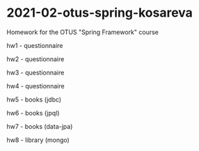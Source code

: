 # 2021-02-otus-spring-kosareva
Homework for the OTUS "Spring Framework" course

hw1 - questionnaire

hw2 - questionnaire

hw3 - questionnaire

hw4 - questionnaire

hw5 - books (jdbc)

hw6 - books (jpql)

hw7 - books (data-jpa)

hw8 - library (mongo)